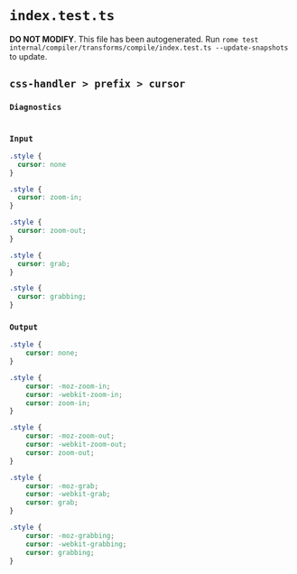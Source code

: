 # `index.test.ts`

**DO NOT MODIFY**. This file has been autogenerated. Run `rome test internal/compiler/transforms/compile/index.test.ts --update-snapshots` to update.

## `css-handler > prefix > cursor`

### `Diagnostics`

```css

```

### `Input`

```css
.style {
  cursor: none
}

.style {
  cursor: zoom-in;
}

.style {
  cursor: zoom-out;
}

.style {
  cursor: grab;
}

.style {
  cursor: grabbing;
}

```

### `Output`

```css
.style {
	cursor: none;
}

.style {
	cursor: -moz-zoom-in;
	cursor: -webkit-zoom-in;
	cursor: zoom-in;
}

.style {
	cursor: -moz-zoom-out;
	cursor: -webkit-zoom-out;
	cursor: zoom-out;
}

.style {
	cursor: -moz-grab;
	cursor: -webkit-grab;
	cursor: grab;
}

.style {
	cursor: -moz-grabbing;
	cursor: -webkit-grabbing;
	cursor: grabbing;
}

```
